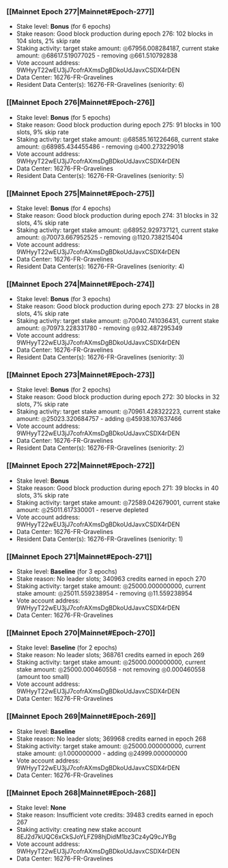### [[Mainnet Epoch 277|Mainnet#Epoch-277]]
* Stake level: **Bonus** (for 6 epochs)
* Stake reason: Good block production during epoch 276: 102 blocks in 104 slots, 2% skip rate
* Staking activity: target stake amount: ◎67956.008284187, current stake amount: ◎68617.519077025 - removing ◎661.510792838
* Vote account address: 9WHyyT22wEU3jJ7cofrAXmsDgBDkoUdJavxCSDX4rDEN
* Data Center: 16276-FR-Gravelines
* Resident Data Center(s): 16276-FR-Gravelines (seniority: 6)
### [[Mainnet Epoch 276|Mainnet#Epoch-276]]
* Stake level: **Bonus** (for 5 epochs)
* Stake reason: Good block production during epoch 275: 91 blocks in 100 slots, 9% skip rate
* Staking activity: target stake amount: ◎68585.161226468, current stake amount: ◎68985.434455486 - removing ◎400.273229018
* Vote account address: 9WHyyT22wEU3jJ7cofrAXmsDgBDkoUdJavxCSDX4rDEN
* Data Center: 16276-FR-Gravelines
* Resident Data Center(s): 16276-FR-Gravelines (seniority: 5)
### [[Mainnet Epoch 275|Mainnet#Epoch-275]]
* Stake level: **Bonus** (for 4 epochs)
* Stake reason: Good block production during epoch 274: 31 blocks in 32 slots, 4% skip rate
* Staking activity: target stake amount: ◎68952.929737121, current stake amount: ◎70073.667952525 - removing ◎1120.738215404
* Vote account address: 9WHyyT22wEU3jJ7cofrAXmsDgBDkoUdJavxCSDX4rDEN
* Data Center: 16276-FR-Gravelines
* Resident Data Center(s): 16276-FR-Gravelines (seniority: 4)
### [[Mainnet Epoch 274|Mainnet#Epoch-274]]
* Stake level: **Bonus** (for 3 epochs)
* Stake reason: Good block production during epoch 273: 27 blocks in 28 slots, 4% skip rate
* Staking activity: target stake amount: ◎70040.741036431, current stake amount: ◎70973.228331780 - removing ◎932.487295349
* Vote account address: 9WHyyT22wEU3jJ7cofrAXmsDgBDkoUdJavxCSDX4rDEN
* Data Center: 16276-FR-Gravelines
* Resident Data Center(s): 16276-FR-Gravelines (seniority: 3)
### [[Mainnet Epoch 273|Mainnet#Epoch-273]]
* Stake level: **Bonus** (for 2 epochs)
* Stake reason: Good block production during epoch 272: 30 blocks in 32 slots, 7% skip rate
* Staking activity: target stake amount: ◎70961.428322223, current stake amount: ◎25023.320684757 - adding ◎45938.107637466
* Vote account address: 9WHyyT22wEU3jJ7cofrAXmsDgBDkoUdJavxCSDX4rDEN
* Data Center: 16276-FR-Gravelines
* Resident Data Center(s): 16276-FR-Gravelines (seniority: 2)
### [[Mainnet Epoch 272|Mainnet#Epoch-272]]
* Stake level: **Bonus**
* Stake reason: Good block production during epoch 271: 39 blocks in 40 slots, 3% skip rate
* Staking activity: target stake amount: ◎72589.042679001, current stake amount: ◎25011.617330001 - reserve depleted
* Vote account address: 9WHyyT22wEU3jJ7cofrAXmsDgBDkoUdJavxCSDX4rDEN
* Data Center: 16276-FR-Gravelines
* Resident Data Center(s): 16276-FR-Gravelines (seniority: 1)
### [[Mainnet Epoch 271|Mainnet#Epoch-271]]
* Stake level: **Baseline** (for 3 epochs)
* Stake reason: No leader slots; 340963 credits earned in epoch 270
* Staking activity: target stake amount: ◎25000.000000000, current stake amount: ◎25011.559238954 - removing ◎11.559238954
* Vote account address: 9WHyyT22wEU3jJ7cofrAXmsDgBDkoUdJavxCSDX4rDEN
* Data Center: 16276-FR-Gravelines
### [[Mainnet Epoch 270|Mainnet#Epoch-270]]
* Stake level: **Baseline** (for 2 epochs)
* Stake reason: No leader slots; 368761 credits earned in epoch 269
* Staking activity: target stake amount: ◎25000.000000000, current stake amount: ◎25000.000460558 - not removing ◎0.000460558 (amount too small)
* Vote account address: 9WHyyT22wEU3jJ7cofrAXmsDgBDkoUdJavxCSDX4rDEN
* Data Center: 16276-FR-Gravelines
### [[Mainnet Epoch 269|Mainnet#Epoch-269]]
* Stake level: **Baseline**
* Stake reason: No leader slots; 369968 credits earned in epoch 268
* Staking activity: target stake amount: ◎25000.000000000, current stake amount: ◎1.000000000 - adding ◎24999.000000000
* Vote account address: 9WHyyT22wEU3jJ7cofrAXmsDgBDkoUdJavxCSDX4rDEN
* Data Center: 16276-FR-Gravelines
### [[Mainnet Epoch 268|Mainnet#Epoch-268]]
* Stake level: **None**
* Stake reason: Insufficient vote credits: 39483 credits earned in epoch 267
* Staking activity: creating new stake account 8EJ2d7kUQC6xCkSJoYLFZ98hjDidM1bz3Cz4yQ9cJYBg
* Vote account address: 9WHyyT22wEU3jJ7cofrAXmsDgBDkoUdJavxCSDX4rDEN
* Data Center: 16276-FR-Gravelines